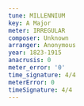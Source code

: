 ```yaml
---
tune: MILLENNIUM
key: A Major
meter: IRREGULAR
composer: Unknown
arranger: Anonymous
year: 1823-1915
anacrusis: 0
meter_error: '0'
time_signature: 4/4
meterError: 0
timeSignature: 4/4
---
```

